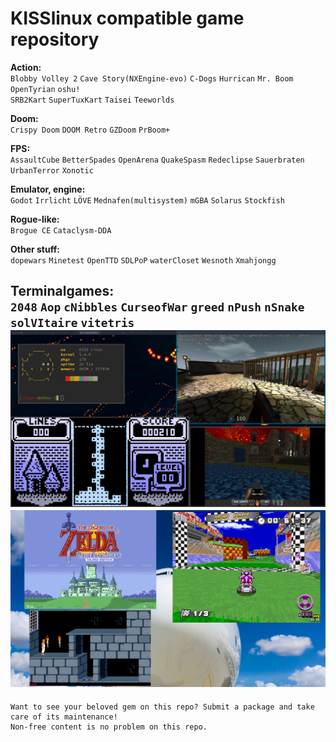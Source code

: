 # KISSlinux compatible game repository

**Action:**  
`Blobby Volley 2` `Cave Story(NXEngine-evo)` `C-Dogs` `Hurrican` `Mr. Boom` `OpenTyrian` `oshu!`  
`SRB2Kart` `SuperTuxKart` `Taisei` `Teeworlds`  

**Doom:**  
`Crispy Doom` `DOOM Retro` `GZDoom` `PrBoom+`  
  
**FPS:**  
`AssaultCube` `BetterSpades` `OpenArena` `QuakeSpasm` `Redeclipse` `Sauerbraten` `UrbanTerror` `Xonotic`  
  
**Emulator, engine:**  
`Godot` `Irrlicht` `LÖVE` `Mednafen(multisystem)` `mGBA` `Solarus` `Stockfish`  

**Rogue-like:**  
`Brogue CE` `Cataclysm-DDA`  
  
**Other stuff:**  
`dopewars` `Minetest` `OpenTTD` `SDLPoP` `waterCloset` `Wesnoth` `Xmahjongg` 

**Terminalgames:**  
`2048` `Aop` `cNibbles` `CurseofWar` `greed` `nPush` `nSnake` `solVItaire` `vitetris`  
![screen](screenshots/busy.jpeg)
![screen](screenshots/busy2.png)
---
```
Want to see your beloved gem on this repo? Submit a package and take care of its maintenance!
Non-free content is no problem on this repo.
``` 
